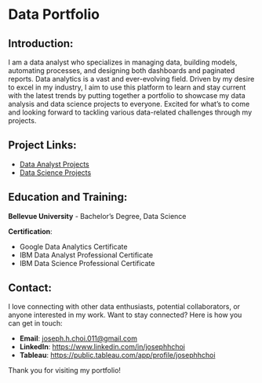 # Data Portfolio

## Introduction:
I am a data analyst who specializes in managing data, building models, automating processes, and designing both dashboards and paginated reports. 
Data analytics is a vast and ever-evolving field. Driven by my desire to excel in my industry, I aim to use this platform to learn and stay current with the latest trends by putting together a portfolio to showcase my data analysis and data science projects to everyone. 
Excited for what’s to come and looking forward to tackling various data-related challenges through my projects.

## Project Links:
- [Data Analyst Projects](https://github.com/josephhchoi/data-portfolio/tree/main/Data%20Analyst%20Projects)
- [Data Science Projects](https://github.com/josephhchoi/data-portfolio/tree/main/Data%20Science%20Projects)

## Education and Training:
**Bellevue University** - Bachelor’s Degree, Data Science

**Certification**:
- Google Data Analytics Certificate
- IBM Data Analyst Professional Certificate
- IBM Data Science Professional Certificate

## Contact:
I love connecting with other data enthusiasts, potential collaborators, or anyone interested in my work. Want to stay connected? Here is how you can get in touch:
- **Email**: joseph.h.choi.011@gmail.com
- **LinkedIn**: https://www.linkedin.com/in/josephhchoi
- **Tableau**: https://public.tableau.com/app/profile/josephhchoi

Thank you for visiting my portfolio!
